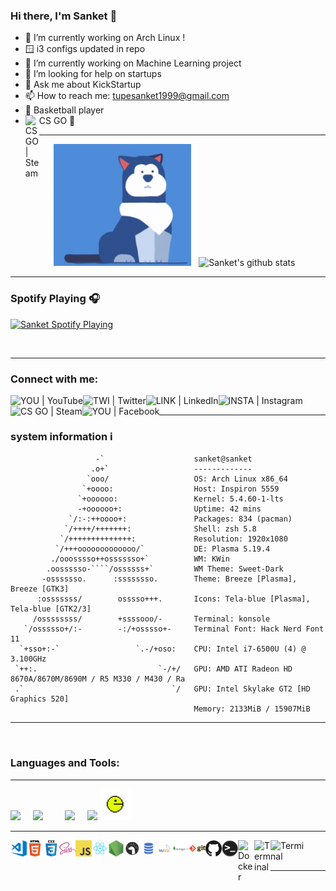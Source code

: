 ### Hi there, I'm Sanket 👋


- 🔭 I’m currently working on Arch Linux !
- 🪟 i3 configs updated in repo
- 🌱 I’m currently working on Machine Learning project
- 🤔 I’m looking for help on startups
- 💬 Ask me about KickStartup
- 📫 How to reach me: tupesanket1999@gmail.com  
- :basketball: Basketball player
- <img align="left" alt="CS GO | Steam" width="22px" src="https://cdn.jsdelivr.net/npm/simple-icons@3.6.0/icons/counter-strike.svg" /> CS GO :sparkling_heart: 

---

&nbsp; &nbsp; &nbsp; <img width="220px" src ="https://raw.githubusercontent.com/tupesanket1999/tupesanket1999/master/ezgif.com-crop.gif"/> &nbsp;  ![Sanket's github stats](https://github-readme-stats.vercel.app/api?username=tupesanket1999&show_icons=true&theme=radical&count_private=true) 

---


### Spotify Playing 🎧
[<img src="https://now-playing-codestackr.vercel.app/api/spotify-playing" alt="Sanket Spotify Playing" width="350" />](https://open.spotify.com/playlist/2YRlj8dOVwrh0htI3vkXWt)

<br/>

---



### Connect with me:
[<img align="left" alt="YOU | YouTube" src="https://img.shields.io/badge/youtube-%23FF0000.svg?&style=for-the-badge&logo=youtube&logoColor=white" />][youtube]
[<img align="left" alt="TWI | Twitter" src="https://img.shields.io/badge/twitter-%231DA1F2.svg?&style=for-the-badge&logo=twitter&logoColor=white" />][twitter]
[<img align="left" alt="LINK | LinkedIn" src="https://img.shields.io/badge/linkedin-%230077B5.svg?&style=for-the-badge&logo=linkedin&logoColor=white"/>][linkedin]
[<img align="left" alt="INSTA | Instagram"  src="https://img.shields.io/badge/instagram-%23E4405F.svg?&style=for-the-badge&logo=instagram&logoColor=white"/>][instagram]
[<img align="left" alt="CS GO | Steam"  src="https://img.shields.io/badge/Steam-%23000000.svg?&style=for-the-badge&logo=steam&logoColor=white" />][steam]
[<img align="left" alt="YOU | Facebook" src="https://img.shields.io/badge/facebook-%231877F2.svg?&style=for-the-badge&logo=facebook&logoColor=white" />][facebook]

<br/>

---

### system information :information_source:
```
                   -`                    sanket@sanket 
                  .o+`                   ------------- 
                 `ooo/                   OS: Arch Linux x86_64 
                `+oooo:                  Host: Inspiron 5559 
               `+oooooo:                 Kernel: 5.4.60-1-lts 
               -+oooooo+:                Uptime: 42 mins 
             `/:-:++oooo+:               Packages: 834 (pacman) 
            `/++++/+++++++:              Shell: zsh 5.8 
           `/++++++++++++++:             Resolution: 1920x1080 
          `/+++ooooooooooooo/`           DE: Plasma 5.19.4 
         ./ooosssso++osssssso+`          WM: KWin 
        .oossssso-````/ossssss+`         WM Theme: Sweet-Dark 
       -osssssso.      :ssssssso.        Theme: Breeze [Plasma], Breeze [GTK3] 
      :osssssss/        osssso+++.       Icons: Tela-blue [Plasma], Tela-blue [GTK2/3] 
     /ossssssss/        +ssssooo/-       Terminal: konsole 
   `/ossssso+/:-        -:/+osssso+-     Terminal Font: Hack Nerd Font 11 
  `+sso+:-`                 `.-/+oso:    CPU: Intel i7-6500U (4) @ 3.100GHz 
 `++:.                           `-/+/   GPU: AMD ATI Radeon HD 8670A/8670M/8690M / R5 M330 / M430 / Ra 
 .`                                 `/   GPU: Intel Skylake GT2 [HD Graphics 520] 
                                         Memory: 2133MiB / 15907MiB 
```
---
<br/>


### Languages and Tools:
***
 <img src ="https://fontmeme.com/permalink/200826/6c42fdf0e33d1c8f0bdfeac16a31f957.png"/> &nbsp; &nbsp;  <img width="30px" src="https://www.vim.org/images/vim_on_fire.gif" />  &nbsp; &nbsp;   &nbsp; &nbsp;  <img src="https://fontmeme.com/permalink/200826/f71586b21537eafeb9c2ade5857ab474.png"/> &nbsp; &nbsp;  <img src="https://fontmeme.com/permalink/200826/a9e469e752fbe9e8acc01da732ceb813.png"/>
  <img width="50px" src="https://raw.githubusercontent.com/tupesanket1999/tupesanket1999/master/pacman.gif"/>
 ***
 
<img align="left" alt="Visual Studio Code" width="26px" src="https://raw.githubusercontent.com/github/explore/80688e429a7d4ef2fca1e82350fe8e3517d3494d/topics/visual-studio-code/visual-studio-code.png" />
<img align="left" alt="HTML5" width="26px" src="https://raw.githubusercontent.com/github/explore/80688e429a7d4ef2fca1e82350fe8e3517d3494d/topics/html/html.png" />
<img align="left" alt="CSS3" width="26px" src="https://raw.githubusercontent.com/github/explore/80688e429a7d4ef2fca1e82350fe8e3517d3494d/topics/css/css.png" />
<img align="left" alt="Sass" width="26px" src="https://raw.githubusercontent.com/github/explore/80688e429a7d4ef2fca1e82350fe8e3517d3494d/topics/sass/sass.png" />
<img align="left" alt="JavaScript" width="26px" src="https://raw.githubusercontent.com/github/explore/80688e429a7d4ef2fca1e82350fe8e3517d3494d/topics/javascript/javascript.png" />
<img align="left" alt="React" width="26px" src="https://raw.githubusercontent.com/github/explore/80688e429a7d4ef2fca1e82350fe8e3517d3494d/topics/react/react.png" />
<img align="left" alt="Node.js" width="26px" src="https://raw.githubusercontent.com/github/explore/80688e429a7d4ef2fca1e82350fe8e3517d3494d/topics/nodejs/nodejs.png" />
<img align="left" alt="Deno" width="26px" src="https://raw.githubusercontent.com/github/explore/361e2821e2dea67711cde99c9c40ed357061cf27/topics/deno/deno.png" /><img align="left" alt="SQL" width="26px" src="https://raw.githubusercontent.com/github/explore/80688e429a7d4ef2fca1e82350fe8e3517d3494d/topics/sql/sql.png" />
<img align="left" alt="MySQL" width="26px" src="https://raw.githubusercontent.com/github/explore/80688e429a7d4ef2fca1e82350fe8e3517d3494d/topics/mysql/mysql.png" />
<img align="left" alt="MongoDB" width="26px" src="https://raw.githubusercontent.com/github/explore/80688e429a7d4ef2fca1e82350fe8e3517d3494d/topics/mongodb/mongodb.png" />
<img align="left" alt="Git" width="26px" src="https://raw.githubusercontent.com/github/explore/80688e429a7d4ef2fca1e82350fe8e3517d3494d/topics/git/git.png" />
<img align="left" alt="GitHub" width="26px" src="https://raw.githubusercontent.com/github/explore/78df643247d429f6cc873026c0622819ad797942/topics/github/github.png" />
<img align="left" alt="Terminal" width="26px" src="https://raw.githubusercontent.com/github/explore/80688e429a7d4ef2fca1e82350fe8e3517d3494d/topics/terminal/terminal.png" />
<img align="left" alt="Docker" width="26px" src="https://img.icons8.com/color/48/000000/docker.png" />
<img align="left" alt="Terminal" width="26px" src="https://img.icons8.com/color/48/000000/amazon-web-services.png" />

<img align="left" alt="Terminal" width="58px" src="https://spring.io/images/spring-logo-9146a4d3298760c2e7e49595184e1975.svg" />

<br />
<br />

---
[facebook]: https://www.facebook.com/sankettupee/
[steam]: https://steamcommunity.com/id/tryingtofindme/
[twitter]: https://twitter.com/_tupesanket
[youtube]: https://www.youtube.com/channel/UC9IxvZOWDHM1MDJAShF4jLw
[instagram]: https://www.instagram.com/sankettupe/
[linkedin]: https://www.linkedin.com/in/sanket-tupe-9a5276190/
